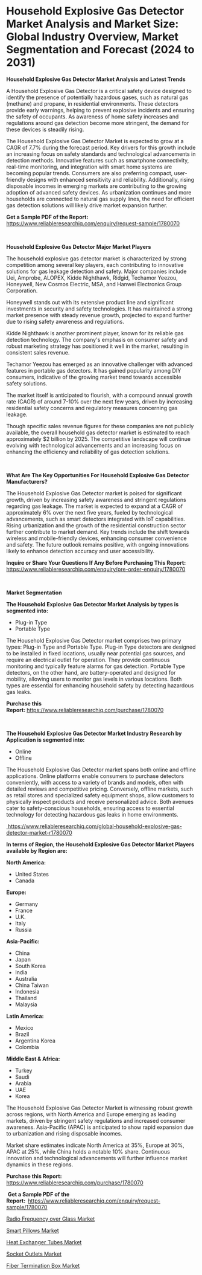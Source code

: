<p><h1>Household Explosive Gas Detector Market Analysis and Market Size: Global Industry Overview, Market Segmentation and Forecast (2024 to 2031)</h1></p><p><strong>Household Explosive Gas Detector Market Analysis and Latest Trends</strong></p>
<p><p>A Household Explosive Gas Detector is a critical safety device designed to identify the presence of potentially hazardous gases, such as natural gas (methane) and propane, in residential environments. These detectors provide early warnings, helping to prevent explosive incidents and ensuring the safety of occupants. As awareness of home safety increases and regulations around gas detection become more stringent, the demand for these devices is steadily rising.</p><p>The Household Explosive Gas Detector Market is expected to grow at a CAGR of 7.7% during the forecast period. Key drivers for this growth include an increasing focus on safety standards and technological advancements in detection methods. Innovative features such as smartphone connectivity, real-time monitoring, and integration with smart home systems are becoming popular trends. Consumers are also preferring compact, user-friendly designs with enhanced sensitivity and reliability. Additionally, rising disposable incomes in emerging markets are contributing to the growing adoption of advanced safety devices. As urbanization continues and more households are connected to natural gas supply lines, the need for efficient gas detection solutions will likely drive market expansion further.</p></p>
<p><strong>Get a Sample PDF of the Report:&nbsp;</strong> <a href="https://www.reliableresearchiq.com/enquiry/request-sample/1780070?utm_campaign=1847&utm_medium=2&utm_source=Github&utm_content=ia&utm_term=19122024&utm_id=household-explosive-gas-detector">https://www.reliableresearchiq.com/enquiry/request-sample/1780070</a></p>
<p>&nbsp;</p>
<p><strong>Household Explosive Gas Detector Major Market Players</strong></p>
<p><p>The household explosive gas detector market is characterized by strong competition among several key players, each contributing to innovative solutions for gas leakage detection and safety. Major companies include Uei, Amprobe, ALOPEX, Kidde Nighthawk, Ridgid, Techamor Yeezou, Honeywell, New Cosmos Electric, MSA, and Hanwei Electronics Group Corporation. </p><p>Honeywell stands out with its extensive product line and significant investments in security and safety technologies. It has maintained a strong market presence with steady revenue growth, projected to expand further due to rising safety awareness and regulations.</p><p>Kidde Nighthawk is another prominent player, known for its reliable gas detection technology. The company's emphasis on consumer safety and robust marketing strategy has positioned it well in the market, resulting in consistent sales revenue.</p><p>Techamor Yeezou has emerged as an innovative challenger with advanced features in portable gas detectors. It has gained popularity among DIY consumers, indicative of the growing market trend towards accessible safety solutions.</p><p>The market itself is anticipated to flourish, with a compound annual growth rate (CAGR) of around 7-10% over the next few years, driven by increasing residential safety concerns and regulatory measures concerning gas leakage.</p><p>Though specific sales revenue figures for these companies are not publicly available, the overall household gas detector market is estimated to reach approximately $2 billion by 2025. The competitive landscape will continue evolving with technological advancements and an increasing focus on enhancing the efficiency and reliability of gas detection solutions.</p></p>
<p>&nbsp;</p>
<p><strong>What Are The Key Opportunities For Household Explosive Gas Detector Manufacturers?</strong></p>
<p><p>The Household Explosive Gas Detector market is poised for significant growth, driven by increasing safety awareness and stringent regulations regarding gas leakage. The market is expected to expand at a CAGR of approximately 6% over the next five years, fueled by technological advancements, such as smart detectors integrated with IoT capabilities. Rising urbanization and the growth of the residential construction sector further contribute to market demand. Key trends include the shift towards wireless and mobile-friendly devices, enhancing consumer convenience and safety. The future outlook remains positive, with ongoing innovations likely to enhance detection accuracy and user accessibility.</p></p>
<p><strong>Inquire or Share Your Questions If Any Before Purchasing This Report:</strong> <a href="https://www.reliableresearchiq.com/enquiry/pre-order-enquiry/1780070?utm_campaign=1847&utm_medium=2&utm_source=Github&utm_content=ia&utm_term=19122024&utm_id=household-explosive-gas-detector">https://www.reliableresearchiq.com/enquiry/pre-order-enquiry/1780070</a></p>
<p>&nbsp;</p>
<p><strong>Market Segmentation</strong></p>
<p><strong>The Household Explosive Gas Detector Market Analysis by types is segmented into:</strong></p>
<p><ul><li>Plug-in Type</li><li>Portable Type</li></ul></p>
<p><p>The Household Explosive Gas Detector market comprises two primary types: Plug-in Type and Portable Type. Plug-in Type detectors are designed to be installed in fixed locations, usually near potential gas sources, and require an electrical outlet for operation. They provide continuous monitoring and typically feature alarms for gas detection. Portable Type detectors, on the other hand, are battery-operated and designed for mobility, allowing users to monitor gas levels in various locations. Both types are essential for enhancing household safety by detecting hazardous gas leaks.</p></p>
<p><strong>Purchase this Report:&nbsp;</strong><a href="https://www.reliableresearchiq.com/purchase/1780070?utm_campaign=1847&utm_medium=2&utm_source=Github&utm_content=ia&utm_term=19122024&utm_id=household-explosive-gas-detector">https://www.reliableresearchiq.com/purchase/1780070</a></p>
<p>&nbsp;</p>
<p><strong>The Household Explosive Gas Detector Market Industry Research by Application is segmented into:</strong></p>
<p><ul><li>Online</li><li>Offline</li></ul></p>
<p><p>The Household Explosive Gas Detector market spans both online and offline applications. Online platforms enable consumers to purchase detectors conveniently, with access to a variety of brands and models, often with detailed reviews and competitive pricing. Conversely, offline markets, such as retail stores and specialized safety equipment shops, allow customers to physically inspect products and receive personalized advice. Both avenues cater to safety-conscious households, ensuring access to essential technology for detecting hazardous gas leaks in home environments.</p></p>
<p><a href="https://www.reliableresearchiq.com/global-household-explosive-gas-detector-market-r1780070?utm_campaign=1847&utm_medium=2&utm_source=Github&utm_content=ia&utm_term=19122024&utm_id=household-explosive-gas-detector">&nbsp;https://www.reliableresearchiq.com/global-household-explosive-gas-detector-market-r1780070</a></p>
<p><strong>In terms of Region, the Household Explosive Gas Detector Market Players available by Region are:</strong></p>
<p>
    <p> <strong> North America: </strong>
        <ul>
            <li>United States</li>
            <li>Canada</li>
        </ul>
        </p> 
    <p> <strong> Europe: </strong>
        <ul>
            <li>Germany</li>
            <li>France</li>
            <li>U.K.</li>
            <li>Italy</li>
            <li>Russia</li>
        </ul>
        </p> 
    <p> <strong> Asia-Pacific: </strong>
        <ul>
            <li>China</li>
            <li>Japan</li>
            <li>South Korea</li>
            <li>India</li>
            <li>Australia</li>
            <li>China Taiwan</li>
            <li>Indonesia</li>
            <li>Thailand</li>
            <li>Malaysia</li>
        </ul>
        </p> 
    <p> <strong> Latin America: </strong>
        <ul>
            <li>Mexico</li>
            <li>Brazil</li>
            <li>Argentina Korea</li>
            <li>Colombia</li>
        </ul>
        </p> 
    <p> <strong> Middle East & Africa: </strong>
        <ul>
            <li>Turkey</li>
            <li>Saudi</li>
            <li>Arabia</li>
            <li>UAE</li>
            <li>Korea</li>
        </ul>
    </p>
    </p>
<p><p>The Household Explosive Gas Detector Market is witnessing robust growth across regions, with North America and Europe emerging as leading markets, driven by stringent safety regulations and increased consumer awareness. Asia-Pacific (APAC) is anticipated to show rapid expansion due to urbanization and rising disposable incomes. </p><p>Market share estimates indicate North America at 35%, Europe at 30%, APAC at 25%, while China holds a notable 10% share. Continuous innovation and technological advancements will further influence market dynamics in these regions.</p></p>
<p><strong>Purchase this Report: </strong><a href="https://www.reliableresearchiq.com/purchase/1780070?utm_campaign=1847&utm_medium=2&utm_source=Github&utm_content=ia&utm_term=19122024&utm_id=household-explosive-gas-detector">https://www.reliableresearchiq.com/purchase/1780070</a></p>
<p>&nbsp;<strong>Get a Sample PDF of the Report:&nbsp;&nbsp;</strong><a href="https://www.reliableresearchiq.com/enquiry/request-sample/1780070?utm_campaign=1847&utm_medium=2&utm_source=Github&utm_content=ia&utm_term=19122024&utm_id=household-explosive-gas-detector">https://www.reliableresearchiq.com/enquiry/request-sample/1780070</a></p>
<p><strong></strong></p>
<p><p><a href="https://www.linkedin.com/pulse/examining-market-forces-influencing-radio-frequency-over-lgzpe?utm_campaign=1847&utm_medium=2&utm_source=Github&utm_content=ia&utm_term=19122024&utm_id=household-explosive-gas-detector">Radio Frequency over Glass Market</a></p><p><a href="https://www.linkedin.com/pulse/smart-pillows-market-report-mines-projected-cagr-12-providing-zid6e?utm_campaign=1847&utm_medium=2&utm_source=Github&utm_content=ia&utm_term=19122024&utm_id=household-explosive-gas-detector">Smart Pillows Market</a></p><p><a href="https://www.linkedin.com/pulse/heat-exchanger-tubes-market-valuation-forecast-2024-2031-84-rbudc?utm_campaign=1847&utm_medium=2&utm_source=Github&utm_content=ia&utm_term=19122024&utm_id=household-explosive-gas-detector">Heat Exchanger Tubes Market</a></p><p><a href="https://www.linkedin.com/pulse/investing-socket-outlets-market-trends-leading-products-regional-tbejf?utm_campaign=1847&utm_medium=2&utm_source=Github&utm_content=ia&utm_term=19122024&utm_id=household-explosive-gas-detector">Socket Outlets Market</a></p><p><a href="https://www.linkedin.com/pulse/exploring-fiber-termination-box-market-size-share-growth-rate-nkljc?utm_campaign=1847&utm_medium=2&utm_source=Github&utm_content=ia&utm_term=19122024&utm_id=household-explosive-gas-detector">Fiber Termination Box Market</a></p></p>